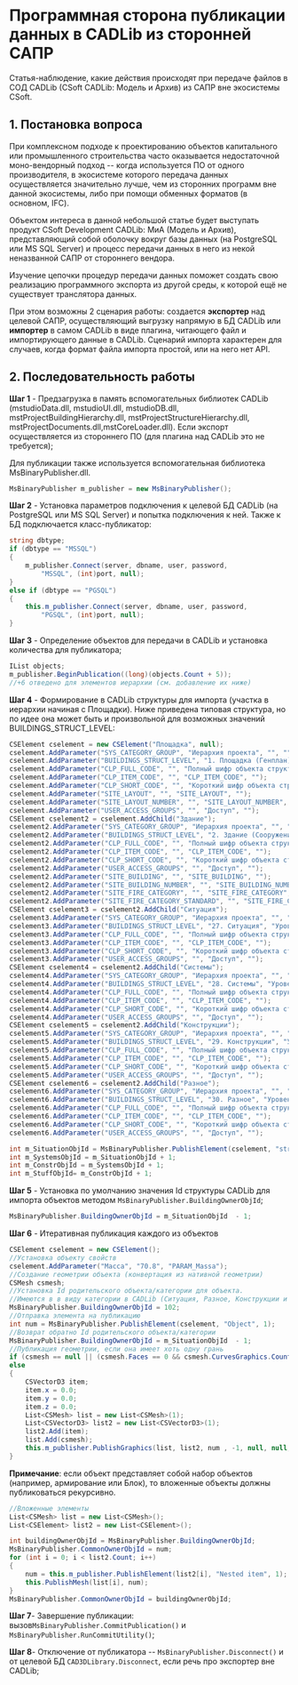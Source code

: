 # Программная сторона публикации данных в CADLib из сторонней САПР

Статья-наблюдение, какие действия происходят при передаче файлов в СОД CADLib (CSoft CADLib: Модель и Архив) из САПР вне экосистемы CSoft.

## 1. Постановка вопроса

При комплексном подходе к проектированию объектов капитального или промышленного строительства часто оказывается недостаточной моно-вендорный подход -- когда используется ПО от одного производителя, в экосистеме которого передача данных осуществляется значительно лучше, чем из сторонних программ вне данной экосистемы, либо при помощи обменных форматов (в основном, IFC).

Объектом интереса в данной небольшой статье будет выступать продукт CSoft Development CADLib: МиА (Модель и Архив), представляющий собой оболочку вокруг базы данных (на PostgreSQL или MS SQL Server) и процесс передачи данных в него из некой неназванной САПР от стороннего вендора.

Изучение цепочки процедур передачи данных поможет создать свою реализацию программного экспорта из другой среды, к которой ещё не существует транслятора данных. 

При этом возможны 2 сценария работы: создается **экспортер** над целевой САПР, осуществляющий выгрузку напрямую в БД CADLib или **импортер** в самом CADLib в виде плагина, читающего файл и импортирующего данные в CADLib. Сценарий импорта характерен для случаев, когда формат файла импорта простой, или на него нет API.

## 2. Последовательность работы

**Шаг 1** - Предзагрузка в память вспомогательных библиотек CADLib (mstudioData.dll, mstudioUI.dll, mstudioDB.dll, mstProjectBuildingHierarchy.dll, mstProjectStructureHierarchy.dll, mstProjectDocuments.dll,mstCoreLoader.dll). Если экспорт осуществляется из стороннего ПО (для плагина над CADLib это не требуется);

Для публикации также используется вспомогательная библиотека MsBinaryPublisher.dll.

```csharp
MsBinaryPublisher m_publisher = new MsBinaryPublisher();
```

**Шаг 2** - Установка параметров подключения к целевой БД CADLib (на PostgreSQL или MS SQL Server) и попытка подключения к ней. Также к БД подключается класс-публикатор:

```csharp
string dbtype;
if (dbtype == "MSSQL")
{
	m_publisher.Connect(server, dbname, user, password, 
        "MSSQL", (int)port, null);
}
else if (dbtype == "PGSQL")
{
	this.m_publisher.Connect(server, dbname, user, password, 
        "PGSQL", (int)port, null);
}
```

**Шаг 3** - Определение объектов для передачи в CADLib и установка количества для публикатора;

```csharp
IList objects;
m_publisher.BeginPublication((long)(objects.Count + 5));
//+6 отведено для элементов иерархии (см. добавление их ниже)
```

**Шаг 4** - Формирование в CADLib структуры для импорта (участка в иерархии начиная с Площадки). Ниже приведена типовая структура, но по идее она может быть и произвольной для возможных значений BUILDINGS_STRUCT_LEVEL: 

```csharp
CSElement cselement = new CSElement("Площадка", null);
cselement.AddParameter("SYS_CATEGORY_GROUP", "Иерархия проекта", "", "");
cselement.AddParameter("BUILDINGS_STRUCT_LEVEL", "1. Площадка (Генплан)", "Уровень иерархии", "");
cselement.AddParameter("CLP_FULL_CODE", "", "Полный шифр объекта структуры", "");
cselement.AddParameter("CLP_ITEM_CODE", "", "CLP_ITEM_CODE", "");
cselement.AddParameter("CLP_SHORT_CODE", "", "Короткий шифр объекта структуры", "");
cselement.AddParameter("SITE_LAYOUT", "", "SITE_LAYOUT", "");
cselement.AddParameter("SITE_LAYOUT_NUMBER", "", "SITE_LAYOUT_NUMBER", "");
cselement.AddParameter("USER_ACCESS_GROUPS", "", "Доступ", "");
CSElement cselement2 = cselement.AddChild("Здание");
cselement2.AddParameter("SYS_CATEGORY_GROUP", "Иерархия проекта", "", "");
cselement2.AddParameter("BUILDINGS_STRUCT_LEVEL", "2. Здание (Сооружение)", "Уровень иерархии", "");
cselement2.AddParameter("CLP_FULL_CODE", "", "Полный шифр объекта структуры", "");
cselement2.AddParameter("CLP_ITEM_CODE", "", "CLP_ITEM_CODE", "");
cselement2.AddParameter("CLP_SHORT_CODE", "", "Короткий шифр объекта структуры", "");
cselement2.AddParameter("USER_ACCESS_GROUPS", "", "Доступ", "");
cselement2.AddParameter("SITE_BUILDING", "", "SITE_BUILDING", "");
cselement2.AddParameter("SITE_BUILDING_NUMBER", "", "SITE_BUILDING_NUMBER", "");
cselement2.AddParameter("SITE_FIRE_CATEGORY", "", "SITE_FIRE_CATEGORY", "");
cselement2.AddParameter("SITE_FIRE_CATEGORY_STANDARD", "", "SITE_FIRE_CATEGORY_STANDARD", "");
CSElement cselement3 = cselement2.AddChild("Ситуация");
cselement3.AddParameter("SYS_CATEGORY_GROUP", "Иерархия проекта", "", "");
cselement3.AddParameter("BUILDINGS_STRUCT_LEVEL", "27. Ситуация", "Уровень иерархии", "");
cselement3.AddParameter("CLP_FULL_CODE", "", "Полный шифр объекта структуры", "");
cselement3.AddParameter("CLP_ITEM_CODE", "", "CLP_ITEM_CODE", "");
cselement3.AddParameter("CLP_SHORT_CODE", "", "Короткий шифр объекта структуры", "");
cselement3.AddParameter("USER_ACCESS_GROUPS", "", "Доступ", "");
CSElement cselement4 = cselement2.AddChild("Системы");
cselement4.AddParameter("SYS_CATEGORY_GROUP", "Иерархия проекта", "", "");
cselement4.AddParameter("BUILDINGS_STRUCT_LEVEL", "28. Системы", "Уровень иерархии", "");
cselement4.AddParameter("CLP_FULL_CODE", "", "Полный шифр объекта структуры", "");
cselement4.AddParameter("CLP_ITEM_CODE", "", "CLP_ITEM_CODE", "");
cselement4.AddParameter("CLP_SHORT_CODE", "", "Короткий шифр объекта структуры", "");
cselement4.AddParameter("USER_ACCESS_GROUPS", "", "Доступ", "");
CSElement cselement5 = cselement2.AddChild("Конструкции");
cselement5.AddParameter("SYS_CATEGORY_GROUP", "Иерархия проекта", "", "");
cselement5.AddParameter("BUILDINGS_STRUCT_LEVEL", "29. Конструкции", "Уровень иерархии", "");
cselement5.AddParameter("CLP_FULL_CODE", "", "Полный шифр объекта структуры", "");
cselement5.AddParameter("CLP_ITEM_CODE", "", "CLP_ITEM_CODE", "");
cselement5.AddParameter("CLP_SHORT_CODE", "", "Короткий шифр объекта структуры", "");
cselement5.AddParameter("USER_ACCESS_GROUPS", "", "Доступ", "");
CSElement cselement6 = cselement2.AddChild("Разное");
cselement6.AddParameter("SYS_CATEGORY_GROUP", "Иерархия проекта", "", "");
cselement6.AddParameter("BUILDINGS_STRUCT_LEVEL", "30. Разное", "Уровень иерархии", "");
cselement6.AddParameter("CLP_FULL_CODE", "", "Полный шифр объекта структуры", "");
cselement6.AddParameter("CLP_ITEM_CODE", "", "CLP_ITEM_CODE", "");
cselement6.AddParameter("CLP_SHORT_CODE", "", "Короткий шифр объекта структуры", "");
cselement6.AddParameter("USER_ACCESS_GROUPS", "", "Доступ", "");

int m_SituationObjId = MsBinaryPublisher.PublishElement(cselement, "structure_data", 1);
int m_SystemsObjId = m_SituationObjId + 1;
int m_ConstrObjId = m_SystemsObjId + 1;
int m_StuffObjId= m_ConstrObjId + 1;
```

**Шаг 5** - Установка по умолчанию значения Id структуры CADLib для импорта объектов методом `MsBinaryPublisher.BuildingOwnerObjId`;

```csharp
MsBinaryPublisher.BuildingOwnerObjId = m_SituationObjId  - 1;
```

**Шаг 6** - Итеративная публикация каждого из объектов

```csharp
CSElement cselement = new CSElement();
//Установка объекту свойств
cselement.AddParameter("Масса", "70.8", "PARAM_Massa");
//Создание геометрии объекта (конвертация из нативной геометрии)
CSMesh csmesh; 
//Установка Id родительского объекта/категории для объекта. 
//Имеются в в виду категории в CADLib (Ситуация, Разное, Конструкции и тд)
MsBinaryPublisher.BuildingOwnerObjId = 102;
//Отправка элемента на публикацию
int num = MsBinaryPublisher.PublishElement(cselement, "Object", 1);
//Возврат обратно Id родительского объекта/категории
MsBinaryPublisher.BuildingOwnerObjId = m_SituationObjId  - 1;
//Публикация геометрии, если она имеет хоть одну грань
if (csmesh == null || (csmesh.Faces == 0 && csmesh.CurvesGraphics.Count == 0)) return;
else
{
    CSVectorD3 item;
    item.x = 0.0;
    item.y = 0.0;
    item.z = 0.0;
    List<CSMesh> list = new List<CSMesh>(1);
    List<CSVectorD3> list2 = new List<CSVectorD3>(1);
    list2.Add(item);
    list.Add(csmesh);
    this.m_publisher.PublishGraphics(list, list2, num , -1, null, null, null, 0);
}
```

**Примечание**: если объект представляет собой набор объектов (например, армирование или Блок), то вложенные объекты должны публиковаться рекурсивно.

```csharp
//Вложенные элементы
List<CSMesh> list = new List<CSMesh>();
List<CSElement> list2 = new List<CSElement>();

int buildingOwnerObjId = MsBinaryPublisher.BuildingOwnerObjId;
MsBinaryPublisher.CommonOwnerObjId = num;
for (int i = 0; i < list2.Count; i++)
{
    num = this.m_publisher.PublishElement(list2[i], "Nested item", 1);
    this.PublishMesh(list[i], num);
}
MsBinaryPublisher.CommonOwnerObjId = buildingOwnerObjId;
```

**Шаг 7**- Завершение публикации: вызов`MsBinaryPublisher.CommitPublication()` и `MsBinaryPublisher.RunCommitUtility()`;

**Шаг 8**- Отключение от публикатора -- `MsBinaryPublisher.Disconnect()` и от целевой БД `CAD3DLibrary.Disconnect`, если речь про экспортер вне CADLib;
